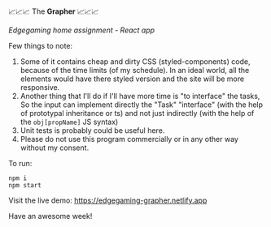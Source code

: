 📈📈📈 The **Grapher** 📈📈📈

_Edgegaming home assignment - React app_

Few things to note:

1.  Some of it contains cheap and dirty CSS (styled-components) code, because of the time limits
    (of my schedule). In an ideal world, all the elements would have
    there styled version and the site will be more responsive.
2.  Another thing that I'll do if I'll have more time is "to interface"
    the tasks, So the input can implement directly the "Task"
    "interface" (with the help of prototypal inheritance or ts) and not
    just indirectly (with the help of the `obj[propName]` JS syntax)
3.  Unit tests is probably could be useful here.
4.  Please do not use this program commercially or in any other way
    without my consent.

To run:

    npm i
    npm start

Visit the live demo: https://edgegaming-grapher.netlify.app

Have an awesome week!
